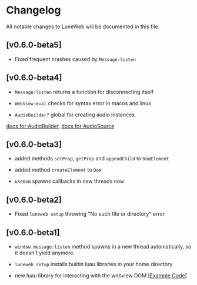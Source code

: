 # Changelog

All notable changes to LuneWeb will be documented in this file.

<!--
Note: In this file, do not use the hard wrap in the middle of a sentence for compatibility with GitHub comment style markdown rendering.
-->

## [v0.6.0-beta5]

- Fixed frequent crashes caused by `Message:listen`

## [v0.6.0-beta4]

- `Message:listen` returns a function for disconnecting itself

- `WebView:eval` checks for syntax error in macos and linux

- `AudioBuilder?` global for creating audio instances

[docs for AudioBuilder](https://github.com/LuneWeb/docs/blob/0.6.0/src/luau/audio_builder.md), [docs for AudioSource](https://github.com/LuneWeb/docs/blob/0.6.0/src/luau/audio_source.md)

## [v0.6.0-beta3]

- added methods `setProp`, `getProp` and `appendChild` to `DomElement`

- added method `createElement` to `Dom`

- `useDom` spawns callbacks in new threads now

## [v0.6.0-beta2]

- Fixed `luneweb setup` throwing "No such file or directory" error

## [v0.6.0-beta1]

- `window.message:listen` method spawns in a new thread automatically, so it doesn't yield anymore.

- `luneweb setup` installs builtin luau libraries in your home directory

- new luau library for interacting with the webview DOM [[Example Code](https://github.com/LuneWeb/LuneWeb/blob/v0.6.0-beta1/examples/dom/init.luau)]
